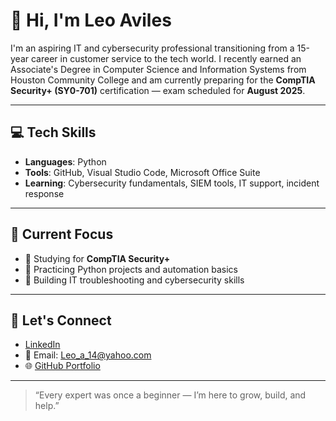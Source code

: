 # 👋 Hi, I'm Leo Aviles

I'm an aspiring IT and cybersecurity professional transitioning from a 15-year career in customer service to the tech world. I recently earned an Associate's Degree in Computer Science and Information Systems from Houston Community College and am currently preparing for the **CompTIA Security+ (SY0-701)** certification — exam scheduled for **August 2025**.

---

## 💻 Tech Skills
- **Languages**: Python
- **Tools**: GitHub, Visual Studio Code, Microsoft Office Suite
- **Learning**: Cybersecurity fundamentals, SIEM tools, IT support, incident response

---

## 📘 Current Focus
- 🧠 Studying for **CompTIA Security+**
- 🐍 Practicing Python projects and automation basics
- 🔧 Building IT troubleshooting and cybersecurity skills

---

## 🔗 Let's Connect
- [LinkedIn](https://www.linkedin.com/in/leonardo-aviles-22758a214)
- 📧 Email: Leo_a_14@yahoo.com
- 🌐 [GitHub Portfolio](https://github.com/leoavi9)

---

> “Every expert was once a beginner — I’m here to grow, build, and help.”
